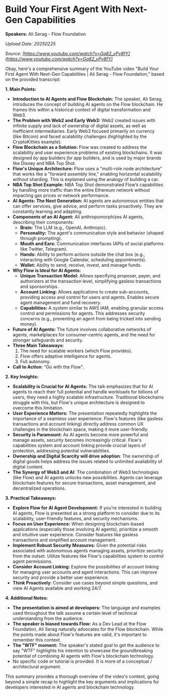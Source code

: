 # Build Your First Agent With Next-Gen Capabilities

**Speakers:** Ali Serag - Flow Foundation


*Upload Date: 20250225*

*Source: [https://www.youtube.com/watch?v=Gq82_vPv8fY](https://www.youtube.com/watch?v=Gq82_vPv8fY)*

Okay, here's a comprehensive summary of the YouTube video "Build Your First Agent With Next-Gen Capabilities | Ali Serag - Flow Foundation," based on the provided transcript:

**1. Main Points:**

*   **Introduction to AI Agents and Flow Blockchain:** The speaker, Ali Serag, introduces the concept of building AI agents on the Flow blockchain. He frames this within a historical context of digital transformation and Web3.
*   **The Problem with Web2 and Early Web3:**  Web2 created issues with infinite supply and lack of ownership of digital assets, as well as inefficient intermediaries.  Early Web3 focused primarily on currency (like Bitcoin) and faced scalability challenges (highlighted by the CryptoKitties example).
*   **Flow Blockchain as a Solution:** Flow was created to address the scalability and user experience problems of existing blockchains.  It was designed *by* app builders *for* app builders, and is used by major brands like Disney and NBA Top Shot.
*   **Flow's Unique Architecture:** Flow uses a "multi-role node architecture" that works like a "forward assembly line," enabling horizontal scalability *without* sharding.  This is explained using the analogy of building a car.
*   **NBA Top Shot Example:** NBA Top Shot demonstrated Flow’s capabilities by handling more traffic than the entire Ethereum network without impacting gas prices or network performance.
*   **AI Agents: The Next Generation:** AI agents are autonomous entities that can offer services, give advice, and perform tasks proactively. They are constantly learning and adapting.
*   **Components of an AI Agent:**  Ali anthropomorphizes AI agents, describing their components:
    *   **Brain:** The LLM (e.g., OpenAI, Anthropic).
    *   **Personality:**  The agent's communication style and behavior (shaped through prompting).
    *   **Mouth and Ears:** Communication interfaces (APIs of social platforms like Twitter, Telegram).
    *   **Hands:** Ability to perform actions outside the chat box (e.g., interacting with Google Calendar, scheduling appointments).
    *   **Wallet:**  Ability to send, receive, invest, and manage funds.
*   **Why Flow is Ideal for AI Agents:**
    *   **Unique Transaction Model:**  Allows specifying proposer, payer, and authorizers at the transaction level, simplifying gasless transactions and sponsorships.
    *   **Account Linking:** Allows applications to create sub-accounts, providing access and control for users and agents. Enables secure agent management and fund recovery.
    *   **Capabilities:**  A system similar to AWS IAM, enabling granular access control and permissions for agents. This addresses security concerns (e.g., preventing an agent from being tricked into sending money).
*   **Future of AI Agents:**  The future involves collaborative networks of agents, marketplaces for consumer-centric agents, and the need for stronger safeguards and security.
*   **Three Main Takeaways:**
    1.  The need for scalable workers (which Flow provides).
    2.  Flow offers adaptive intelligence for agents.
    3. Full autonomy.
* **Call to Action**: "Go with the Flow".

**2. Key Insights:**

*   **Scalability is Crucial for AI Agents:**  The talk emphasizes that for AI agents to reach their full potential and handle workloads for billions of users, they need a highly scalable infrastructure.  Traditional blockchains struggle with this, but Flow's unique architecture is designed to overcome this limitation.
*   **User Experience Matters:** The presentation repeatedly highlights the importance of a seamless user experience.  Flow's features (like gasless transactions and account linking) directly address common UX challenges in the blockchain space, making it more user-friendly.
*   **Security is Paramount:** As AI agents become more powerful and manage assets, security becomes increasingly critical.  Flow's capabilities system and account linking provide crucial layers of protection, addressing potential vulnerabilities.
*    **Ownership and Digital Scarcity will drive adoption**: The ownership of digital goods helps address the issues related to unlimited availability of digital content.
* **The Synergy of Web3 and AI:** The combination of Web3 technologies (like Flow) and AI agents unlocks new possibilities.  Agents can leverage blockchain features for secure transactions, asset management, and decentralized operations.

**3. Practical Takeaways:**

*   **Explore Flow for AI Agent Development:** If you're interested in building AI agents, Flow is presented as a strong platform to consider due to its scalability, user-friendly features, and security mechanisms.
*   **Focus on User Experience:** When designing blockchain-based applications (especially those involving AI agents), prioritize a smooth and intuitive user experience.  Consider features like gasless transactions and simplified account management.
*   **Implement Robust Security Measures:**  Given the potential risks associated with autonomous agents managing assets, prioritize security from the outset. Utilize features like Flow's capabilities system to control agent permissions.
*   **Consider Account Linking:** Explore the possibilities of account linking for managing user accounts and agent interactions.  This can improve security and provide a better user experience.
* **Think Proactively**: Consider use cases beyond simple questions, and view AI Agents available and working 24/7.

**4. Additional Notes:**

*   **The presentation is aimed at developers:** The language and examples used throughout the talk assume a certain level of technical understanding from the audience.
*   **The speaker is biased towards Flow:**  As a Dev Lead at the Flow Foundation, Ali Serag naturally advocates for the Flow blockchain.  While the points made about Flow's features are valid, it's important to remember this context.
*   **The "WTF" moment:** The speaker's stated goal to get the audience to say "WTF" highlights his intention to showcase the groundbreaking potential of combining AI agents with Flow's blockchain technology.
* No specific code or tutorial is provided. It is more of a conceptual / architectural argument.

This summary provides a thorough overview of the video's content, going beyond a simple recap to highlight the key arguments and implications for developers interested in AI agents and blockchain technology.